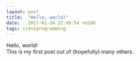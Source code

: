 ```yaml
---
layout: post
title:  "Hello, world!"
date:   2017-01-24 22:49:54 +0200
tags: crossprogramming
---
```

Hello, world!  
This is my first post out of (hopefully) many others.
